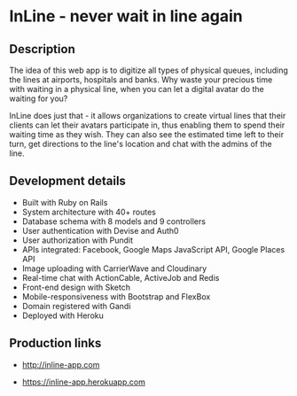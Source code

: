 <h1>InLine - never wait in line again</h1>

<h2>Description</h2>
The idea of this web app is to digitize all types of physical queues, including the lines at airports, hospitals and banks. Why waste your precious time with waiting in a physical line, when you can let a digital avatar do the waiting for you?

InLine does just that - it allows organizations to create virtual lines that their clients can let their avatars participate in, thus enabling them to spend their waiting time as they wish. They can also see the estimated time left to their turn, get directions to the line's location and chat with the admins of the line.

<h2>Development details</h2>
<ul>
  <li>Built with Ruby on Rails</li>
  <li>System architecture with 40+ routes</li>
  <li>Database schema with 8 models and 9 controllers</li>
  <li>User authentication with Devise and Auth0</li>
  <li>User authorization with Pundit</li>
  <li>APIs integrated: Facebook, Google Maps JavaScript API, Google Places API</li>
  <li>Image uploading with CarrierWave and Cloudinary</li>
  <li>Real-time chat with ActionCable, ActiveJob and Redis</li>
  <li>Front-end design with Sketch</li>
  <li>Mobile-responsiveness with Bootstrap and FlexBox</li>
  <li>Domain registered with Gandi</li>
  <li>Deployed with Heroku</li>
</ul>

<h2>Production links</h2>
<ul>
  <li><a href="http://inline-app.com" target="_blank"><p>http://inline-app.com</p></a></li>
  <li><a href="https://inline-app.herokuapp.com" target="_blank"><p>https://inline-app.herokuapp.com</p></a></li>
</ul>

